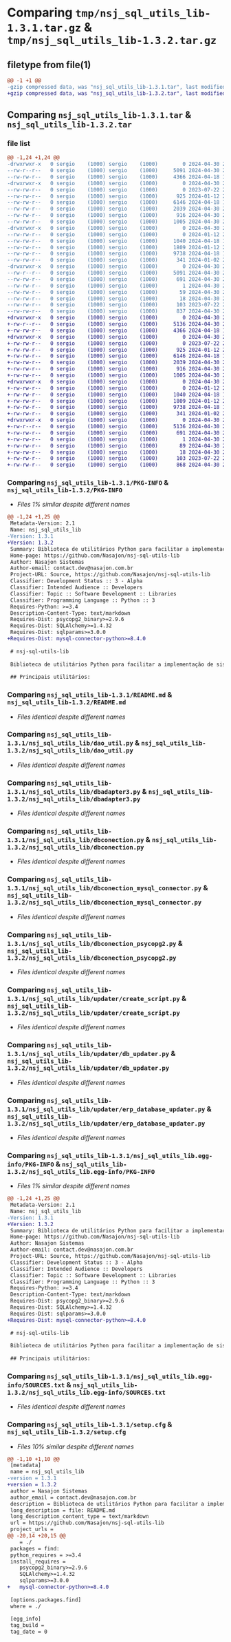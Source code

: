 # Comparing `tmp/nsj_sql_utils_lib-1.3.1.tar.gz` & `tmp/nsj_sql_utils_lib-1.3.2.tar.gz`

## filetype from file(1)

```diff
@@ -1 +1 @@
-gzip compressed data, was "nsj_sql_utils_lib-1.3.1.tar", last modified: Tue Apr 30 22:49:00 2024, max compression
+gzip compressed data, was "nsj_sql_utils_lib-1.3.2.tar", last modified: Tue Apr 30 22:52:45 2024, max compression
```

## Comparing `nsj_sql_utils_lib-1.3.1.tar` & `nsj_sql_utils_lib-1.3.2.tar`

### file list

```diff
@@ -1,24 +1,24 @@
-drwxrwxr-x   0 sergio    (1000) sergio    (1000)        0 2024-04-30 22:49:00.158647 nsj_sql_utils_lib-1.3.1/
--rw-r--r--   0 sergio    (1000) sergio    (1000)     5091 2024-04-30 22:49:00.158647 nsj_sql_utils_lib-1.3.1/PKG-INFO
--rw-rw-r--   0 sergio    (1000) sergio    (1000)     4366 2024-04-18 17:44:27.000000 nsj_sql_utils_lib-1.3.1/README.md
-drwxrwxr-x   0 sergio    (1000) sergio    (1000)        0 2024-04-30 22:49:00.158647 nsj_sql_utils_lib-1.3.1/nsj_sql_utils_lib/
--rw-rw-r--   0 sergio    (1000) sergio    (1000)        0 2023-07-22 21:56:47.000000 nsj_sql_utils_lib-1.3.1/nsj_sql_utils_lib/__init__.py
--rw-rw-r--   0 sergio    (1000) sergio    (1000)      925 2024-01-12 20:44:34.000000 nsj_sql_utils_lib-1.3.1/nsj_sql_utils_lib/dao_util.py
--rw-rw-r--   0 sergio    (1000) sergio    (1000)     6146 2024-04-18 18:01:51.000000 nsj_sql_utils_lib-1.3.1/nsj_sql_utils_lib/dbadapter3.py
--rw-rw-r--   0 sergio    (1000) sergio    (1000)     2039 2024-04-30 22:48:22.000000 nsj_sql_utils_lib-1.3.1/nsj_sql_utils_lib/dbconection.py
--rw-rw-r--   0 sergio    (1000) sergio    (1000)      916 2024-04-30 22:23:54.000000 nsj_sql_utils_lib-1.3.1/nsj_sql_utils_lib/dbconection_mysql_connector.py
--rw-rw-r--   0 sergio    (1000) sergio    (1000)     1005 2024-04-30 22:30:45.000000 nsj_sql_utils_lib-1.3.1/nsj_sql_utils_lib/dbconection_psycopg2.py
-drwxrwxr-x   0 sergio    (1000) sergio    (1000)        0 2024-04-30 22:49:00.158647 nsj_sql_utils_lib-1.3.1/nsj_sql_utils_lib/updater/
--rw-rw-r--   0 sergio    (1000) sergio    (1000)        0 2024-01-12 20:44:34.000000 nsj_sql_utils_lib-1.3.1/nsj_sql_utils_lib/updater/__init__.py
--rw-rw-r--   0 sergio    (1000) sergio    (1000)     1040 2024-04-18 17:44:27.000000 nsj_sql_utils_lib-1.3.1/nsj_sql_utils_lib/updater/create_script.py
--rw-rw-r--   0 sergio    (1000) sergio    (1000)     1809 2024-01-12 20:44:34.000000 nsj_sql_utils_lib-1.3.1/nsj_sql_utils_lib/updater/db_updater.py
--rw-rw-r--   0 sergio    (1000) sergio    (1000)     9738 2024-04-18 17:44:27.000000 nsj_sql_utils_lib-1.3.1/nsj_sql_utils_lib/updater/erp_database_updater.py
--rw-rw-r--   0 sergio    (1000) sergio    (1000)      341 2024-01-02 22:09:17.000000 nsj_sql_utils_lib-1.3.1/nsj_sql_utils_lib/updater/vars.py
-drwxrwxr-x   0 sergio    (1000) sergio    (1000)        0 2024-04-30 22:49:00.158647 nsj_sql_utils_lib-1.3.1/nsj_sql_utils_lib.egg-info/
--rw-r--r--   0 sergio    (1000) sergio    (1000)     5091 2024-04-30 22:49:00.000000 nsj_sql_utils_lib-1.3.1/nsj_sql_utils_lib.egg-info/PKG-INFO
--rw-rw-r--   0 sergio    (1000) sergio    (1000)      691 2024-04-30 22:49:00.000000 nsj_sql_utils_lib-1.3.1/nsj_sql_utils_lib.egg-info/SOURCES.txt
--rw-rw-r--   0 sergio    (1000) sergio    (1000)        1 2024-04-30 22:49:00.000000 nsj_sql_utils_lib-1.3.1/nsj_sql_utils_lib.egg-info/dependency_links.txt
--rw-rw-r--   0 sergio    (1000) sergio    (1000)       59 2024-04-30 22:49:00.000000 nsj_sql_utils_lib-1.3.1/nsj_sql_utils_lib.egg-info/requires.txt
--rw-rw-r--   0 sergio    (1000) sergio    (1000)       18 2024-04-30 22:49:00.000000 nsj_sql_utils_lib-1.3.1/nsj_sql_utils_lib.egg-info/top_level.txt
--rw-rw-r--   0 sergio    (1000) sergio    (1000)      103 2023-07-22 22:03:17.000000 nsj_sql_utils_lib-1.3.1/pyproject.toml
--rw-rw-r--   0 sergio    (1000) sergio    (1000)      837 2024-04-30 22:49:00.158647 nsj_sql_utils_lib-1.3.1/setup.cfg
+drwxrwxr-x   0 sergio    (1000) sergio    (1000)        0 2024-04-30 22:52:45.801759 nsj_sql_utils_lib-1.3.2/
+-rw-r--r--   0 sergio    (1000) sergio    (1000)     5136 2024-04-30 22:52:45.801759 nsj_sql_utils_lib-1.3.2/PKG-INFO
+-rw-rw-r--   0 sergio    (1000) sergio    (1000)     4366 2024-04-18 17:44:27.000000 nsj_sql_utils_lib-1.3.2/README.md
+drwxrwxr-x   0 sergio    (1000) sergio    (1000)        0 2024-04-30 22:52:45.801759 nsj_sql_utils_lib-1.3.2/nsj_sql_utils_lib/
+-rw-rw-r--   0 sergio    (1000) sergio    (1000)        0 2023-07-22 21:56:47.000000 nsj_sql_utils_lib-1.3.2/nsj_sql_utils_lib/__init__.py
+-rw-rw-r--   0 sergio    (1000) sergio    (1000)      925 2024-01-12 20:44:34.000000 nsj_sql_utils_lib-1.3.2/nsj_sql_utils_lib/dao_util.py
+-rw-rw-r--   0 sergio    (1000) sergio    (1000)     6146 2024-04-18 18:01:51.000000 nsj_sql_utils_lib-1.3.2/nsj_sql_utils_lib/dbadapter3.py
+-rw-rw-r--   0 sergio    (1000) sergio    (1000)     2039 2024-04-30 22:48:22.000000 nsj_sql_utils_lib-1.3.2/nsj_sql_utils_lib/dbconection.py
+-rw-rw-r--   0 sergio    (1000) sergio    (1000)      916 2024-04-30 22:23:54.000000 nsj_sql_utils_lib-1.3.2/nsj_sql_utils_lib/dbconection_mysql_connector.py
+-rw-rw-r--   0 sergio    (1000) sergio    (1000)     1005 2024-04-30 22:30:45.000000 nsj_sql_utils_lib-1.3.2/nsj_sql_utils_lib/dbconection_psycopg2.py
+drwxrwxr-x   0 sergio    (1000) sergio    (1000)        0 2024-04-30 22:52:45.801759 nsj_sql_utils_lib-1.3.2/nsj_sql_utils_lib/updater/
+-rw-rw-r--   0 sergio    (1000) sergio    (1000)        0 2024-01-12 20:44:34.000000 nsj_sql_utils_lib-1.3.2/nsj_sql_utils_lib/updater/__init__.py
+-rw-rw-r--   0 sergio    (1000) sergio    (1000)     1040 2024-04-18 17:44:27.000000 nsj_sql_utils_lib-1.3.2/nsj_sql_utils_lib/updater/create_script.py
+-rw-rw-r--   0 sergio    (1000) sergio    (1000)     1809 2024-01-12 20:44:34.000000 nsj_sql_utils_lib-1.3.2/nsj_sql_utils_lib/updater/db_updater.py
+-rw-rw-r--   0 sergio    (1000) sergio    (1000)     9738 2024-04-18 17:44:27.000000 nsj_sql_utils_lib-1.3.2/nsj_sql_utils_lib/updater/erp_database_updater.py
+-rw-rw-r--   0 sergio    (1000) sergio    (1000)      341 2024-01-02 22:09:17.000000 nsj_sql_utils_lib-1.3.2/nsj_sql_utils_lib/updater/vars.py
+drwxrwxr-x   0 sergio    (1000) sergio    (1000)        0 2024-04-30 22:52:45.801759 nsj_sql_utils_lib-1.3.2/nsj_sql_utils_lib.egg-info/
+-rw-r--r--   0 sergio    (1000) sergio    (1000)     5136 2024-04-30 22:52:45.000000 nsj_sql_utils_lib-1.3.2/nsj_sql_utils_lib.egg-info/PKG-INFO
+-rw-rw-r--   0 sergio    (1000) sergio    (1000)      691 2024-04-30 22:52:45.000000 nsj_sql_utils_lib-1.3.2/nsj_sql_utils_lib.egg-info/SOURCES.txt
+-rw-rw-r--   0 sergio    (1000) sergio    (1000)        1 2024-04-30 22:52:45.000000 nsj_sql_utils_lib-1.3.2/nsj_sql_utils_lib.egg-info/dependency_links.txt
+-rw-rw-r--   0 sergio    (1000) sergio    (1000)       89 2024-04-30 22:52:45.000000 nsj_sql_utils_lib-1.3.2/nsj_sql_utils_lib.egg-info/requires.txt
+-rw-rw-r--   0 sergio    (1000) sergio    (1000)       18 2024-04-30 22:52:45.000000 nsj_sql_utils_lib-1.3.2/nsj_sql_utils_lib.egg-info/top_level.txt
+-rw-rw-r--   0 sergio    (1000) sergio    (1000)      103 2023-07-22 22:03:17.000000 nsj_sql_utils_lib-1.3.2/pyproject.toml
+-rw-rw-r--   0 sergio    (1000) sergio    (1000)      868 2024-04-30 22:52:45.801759 nsj_sql_utils_lib-1.3.2/setup.cfg
```

### Comparing `nsj_sql_utils_lib-1.3.1/PKG-INFO` & `nsj_sql_utils_lib-1.3.2/PKG-INFO`

 * *Files 1% similar despite different names*

```diff
@@ -1,24 +1,25 @@
 Metadata-Version: 2.1
 Name: nsj_sql_utils_lib
-Version: 1.3.1
+Version: 1.3.2
 Summary: Biblioteca de utilitários Python para facilitar a implementação de sistemas com acesso a banco de dados.
 Home-page: https://github.com/Nasajon/nsj-sql-utils-lib
 Author: Nasajon Sistemas
 Author-email: contact.dev@nasajon.com.br
 Project-URL: Source, https://github.com/Nasajon/nsj-sql-utils-lib
 Classifier: Development Status :: 3 - Alpha
 Classifier: Intended Audience :: Developers
 Classifier: Topic :: Software Development :: Libraries
 Classifier: Programming Language :: Python :: 3
 Requires-Python: >=3.4
 Description-Content-Type: text/markdown
 Requires-Dist: psycopg2_binary>=2.9.6
 Requires-Dist: SQLAlchemy>=1.4.32
 Requires-Dist: sqlparams>=3.0.0
+Requires-Dist: mysql-connector-python>=8.4.0
 
 # nsj-sql-utils-lib
 
 Biblioteca de utilitários Python para facilitar a implementação de sistemas com acesso a banco de dados.
         
 ## Principais utilitários:
```

### Comparing `nsj_sql_utils_lib-1.3.1/README.md` & `nsj_sql_utils_lib-1.3.2/README.md`

 * *Files identical despite different names*

### Comparing `nsj_sql_utils_lib-1.3.1/nsj_sql_utils_lib/dao_util.py` & `nsj_sql_utils_lib-1.3.2/nsj_sql_utils_lib/dao_util.py`

 * *Files identical despite different names*

### Comparing `nsj_sql_utils_lib-1.3.1/nsj_sql_utils_lib/dbadapter3.py` & `nsj_sql_utils_lib-1.3.2/nsj_sql_utils_lib/dbadapter3.py`

 * *Files identical despite different names*

### Comparing `nsj_sql_utils_lib-1.3.1/nsj_sql_utils_lib/dbconection.py` & `nsj_sql_utils_lib-1.3.2/nsj_sql_utils_lib/dbconection.py`

 * *Files identical despite different names*

### Comparing `nsj_sql_utils_lib-1.3.1/nsj_sql_utils_lib/dbconection_mysql_connector.py` & `nsj_sql_utils_lib-1.3.2/nsj_sql_utils_lib/dbconection_mysql_connector.py`

 * *Files identical despite different names*

### Comparing `nsj_sql_utils_lib-1.3.1/nsj_sql_utils_lib/dbconection_psycopg2.py` & `nsj_sql_utils_lib-1.3.2/nsj_sql_utils_lib/dbconection_psycopg2.py`

 * *Files identical despite different names*

### Comparing `nsj_sql_utils_lib-1.3.1/nsj_sql_utils_lib/updater/create_script.py` & `nsj_sql_utils_lib-1.3.2/nsj_sql_utils_lib/updater/create_script.py`

 * *Files identical despite different names*

### Comparing `nsj_sql_utils_lib-1.3.1/nsj_sql_utils_lib/updater/db_updater.py` & `nsj_sql_utils_lib-1.3.2/nsj_sql_utils_lib/updater/db_updater.py`

 * *Files identical despite different names*

### Comparing `nsj_sql_utils_lib-1.3.1/nsj_sql_utils_lib/updater/erp_database_updater.py` & `nsj_sql_utils_lib-1.3.2/nsj_sql_utils_lib/updater/erp_database_updater.py`

 * *Files identical despite different names*

### Comparing `nsj_sql_utils_lib-1.3.1/nsj_sql_utils_lib.egg-info/PKG-INFO` & `nsj_sql_utils_lib-1.3.2/nsj_sql_utils_lib.egg-info/PKG-INFO`

 * *Files 1% similar despite different names*

```diff
@@ -1,24 +1,25 @@
 Metadata-Version: 2.1
 Name: nsj_sql_utils_lib
-Version: 1.3.1
+Version: 1.3.2
 Summary: Biblioteca de utilitários Python para facilitar a implementação de sistemas com acesso a banco de dados.
 Home-page: https://github.com/Nasajon/nsj-sql-utils-lib
 Author: Nasajon Sistemas
 Author-email: contact.dev@nasajon.com.br
 Project-URL: Source, https://github.com/Nasajon/nsj-sql-utils-lib
 Classifier: Development Status :: 3 - Alpha
 Classifier: Intended Audience :: Developers
 Classifier: Topic :: Software Development :: Libraries
 Classifier: Programming Language :: Python :: 3
 Requires-Python: >=3.4
 Description-Content-Type: text/markdown
 Requires-Dist: psycopg2_binary>=2.9.6
 Requires-Dist: SQLAlchemy>=1.4.32
 Requires-Dist: sqlparams>=3.0.0
+Requires-Dist: mysql-connector-python>=8.4.0
 
 # nsj-sql-utils-lib
 
 Biblioteca de utilitários Python para facilitar a implementação de sistemas com acesso a banco de dados.
         
 ## Principais utilitários:
```

### Comparing `nsj_sql_utils_lib-1.3.1/nsj_sql_utils_lib.egg-info/SOURCES.txt` & `nsj_sql_utils_lib-1.3.2/nsj_sql_utils_lib.egg-info/SOURCES.txt`

 * *Files identical despite different names*

### Comparing `nsj_sql_utils_lib-1.3.1/setup.cfg` & `nsj_sql_utils_lib-1.3.2/setup.cfg`

 * *Files 10% similar despite different names*

```diff
@@ -1,10 +1,10 @@
 [metadata]
 name = nsj_sql_utils_lib
-version = 1.3.1
+version = 1.3.2
 author = Nasajon Sistemas
 author_email = contact.dev@nasajon.com.br
 description = Biblioteca de utilitários Python para facilitar a implementação de sistemas com acesso a banco de dados.
 long_description = file: README.md
 long_description_content_type = text/markdown
 url = https://github.com/Nasajon/nsj-sql-utils-lib
 project_urls = 
@@ -20,14 +20,15 @@
 	= ./
 packages = find:
 python_requires = >=3.4
 install_requires = 
 	psycopg2_binary>=2.9.6
 	SQLAlchemy>=1.4.32
 	sqlparams>=3.0.0
+	mysql-connector-python>=8.4.0
 
 [options.packages.find]
 where = ./
 
 [egg_info]
 tag_build = 
 tag_date = 0
```

